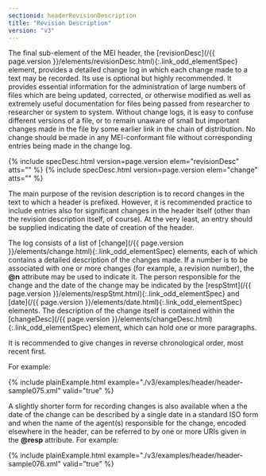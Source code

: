 ```yaml
---
sectionid: headerRevisionDescription
title: "Revision Description"
version: "v3"
---
```




The final sub-element of the MEI header, the [revisionDesc](/{{ page.version }}/elements/revisionDesc.html){:.link_odd_elementSpec} element,
provides a detailed change log in which each change made to a text may be recorded.
Its use is
optional but highly recommended. It provides essential information for the administration
of
large numbers of files which are being updated, corrected, or otherwise modified as
well as
extremely useful documentation for files being passed from researcher to researcher
or system
to system. Without change logs, it is easy to confuse different versions of a file,
or to
remain unaware of small but important changes made in the file by some earlier link
in the
chain of distribution. No change should be made in any MEI-conformant file without
corresponding entries being made in the change log.



{% include specDesc.html version=page.version elem="revisionDesc" atts="" %}
{% include specDesc.html version=page.version elem="change" atts="" %}




The main purpose of the revision description is to record changes in the text to which
a
header is prefixed. However, it is recommended practice to include entries also for
significant changes in the header itself (other than the revision description itself,
of
course). At the very least, an entry should be supplied indicating the date of creation
of the
header.

The log consists of a list of [change](/{{ page.version }}/elements/change.html){:.link_odd_elementSpec} elements, each of which contains a
detailed description of the changes made. If a number is to be associated with one
or more
changes (for example, a revision number), the **@n** attribute may be used to indicate
it. The person responsible for the change and the date of the change may be indicated
by the
[respStmt](/{{ page.version }}/elements/respStmt.html){:.link_odd_elementSpec} and [date](/{{ page.version }}/elements/date.html){:.link_odd_elementSpec} elements. The description of
the change itself is contained within the [changeDesc](/{{ page.version }}/elements/changeDesc.html){:.link_odd_elementSpec} element, which can
hold one or more paragraphs.

It is recommended to give changes in reverse chronological order, most recent first.

For example:

{% include plainExample.html example="./v3/examples/header/header-sample075.xml" valid="true" %}

A slightly shorter form for recording changes is also available when a the date of
the change
can be described by a single date in a standard ISO form and when the name of the
agent(s)
responsible for the change, encoded elsewhere in the header, can be referred to by
one or more
URIs given in the **@resp** attribute. For example:

{% include plainExample.html example="./v3/examples/header/header-sample076.xml" valid="true" %}

